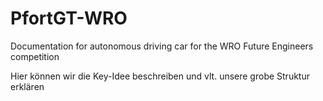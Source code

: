# PfortGT-WRO
Documentation for autonomous driving car for the WRO Future Engineers competition

Hier können wir die Key-Idee beschreiben und vlt. unsere grobe Struktur erklären
